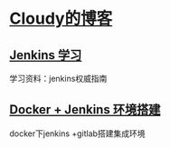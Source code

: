 #  [Cloudy的博客](https://hexiaoyun128.github.io/cloudy-blog/)  #
## [Jenkins 学习](learn_jenkins/index.md) ##
学习资料：jenkins权威指南

## [Docker + Jenkins 环境搭建](docker_jenkins_gitlab/index.md) ##
docker下jenkins +gitlab搭建集成环境
